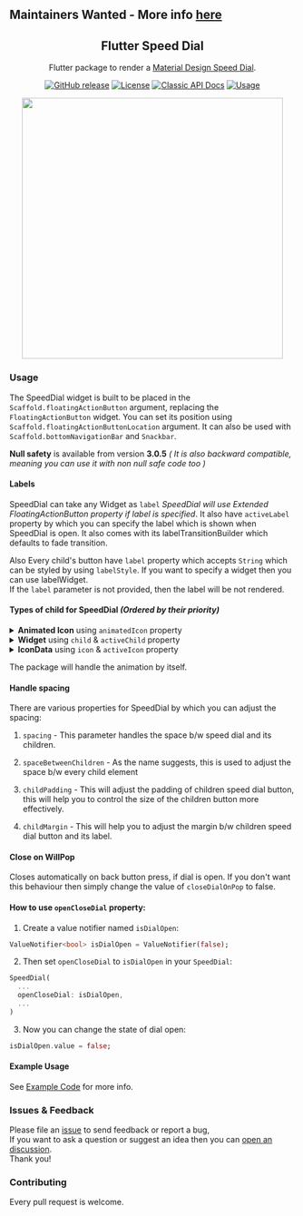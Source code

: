 ## Maintainers Wanted - More info [here](https://github.com/darioielardi/flutter_speed_dial/issues/190)

<h2 align="center">Flutter Speed Dial</h1>

<p align="center">
Flutter package to render a <a href="https://material.io/design/components/buttons-floating-action-button.html#types-of-transitions">Material Design Speed Dial</a>.
</p>

<p align="center"><a href="https://github.com/darioielardi/flutter_speed_dial/releases"><img alt="GitHub release" src="https://img.shields.io/github/v/release/darioielardi/flutter_speed_dial"/></a> <a href="LICENSE"><img alt="License" src="https://img.shields.io/github/license/darioielardi/flutter_speed_dial?color=blue"/></a> <a href="https://pub.dev/documentation/flutter_speed_dial/latest/flutter_speed_dial/flutter_speed_dial-library.html"><img alt="Classic API Docs" src="https://img.shields.io/badge/Classic Docs-informational"/></a> <a href="#usage"><img alt="Usage" src="https://img.shields.io/badge/Usage-blue"/></a></p>

<p align="center">
<img src="https://user-images.githubusercontent.com/41370460/113670683-0de04700-96d3-11eb-8029-aeadf1797b60.gif" height="460">
</p>

### Usage

The SpeedDial widget is built to be placed in the `Scaffold.floatingActionButton` argument, replacing the `FloatingActionButton` widget.
You can set its position using `Scaffold.floatingActionButtonLocation` argument.
It can also be used with `Scaffold.bottomNavigationBar` and `Snackbar`.

**Null safety** is available from version **3.0.5** *( It is also backward compatible,  meaning you can use it with non null safe code too )*

#### Labels

SpeedDial can take any Widget as `label` *SpeedDial will use Extended FloatingActionButton property if label is specified*. It also have `activeLabel` property by which you can specify the label which is shown when SpeedDial is open. It also comes with its labelTransitionBuilder which defaults to fade transition.

Also Every child's button have `label` property which accepts `String` which can be styled by using `labelStyle`. If you want to specify a widget then you can use labelWidget.  
If the `label` parameter is not provided, then the label will be not rendered.

#### Types of child for SpeedDial *(Ordered by their priority)*
<details>
 <summary>
  <b>Animated Icon</b> using <code>animatedIcon</code> property
 </summary>
SpeedDial's AnimatedIcon has two specific parameters:

- `animatedIcon` takes an `AnimatedIconData` widget
- `animatedIconTheme` takes `IconThemeData`
</details>
<details>
 <summary>
  <b>Widget</b> using <code>child</code> & <code>activeChild</code> property
 </summary>
SpeedDial's Widget has two specific parameters:

- `child` takes a widget and is the default placeholder if dial is not open.
- `activeChild` takes a widget and is the child's Widget which is used when dial is open, not required.
</details>
<details>
 <summary>
  <b>IconData</b> using <code>icon</code> & <code>activeIcon</code> property
 </summary>
SpeedDial's IconData has three specific parameters:

- `icon` takes a `IconData` and is the default placeholder if dial is not open.
- `activeIcon` takes a `IconData` and is the child's IconData which is used when dial is open, not required.
- `iconTheme` takes its `IconThemeData` which includes color and size.
</details>

The package will handle the animation by itself.

#### Handle spacing

There are various properties for SpeedDial by which you can adjust the spacing:

1. `spacing` - This parameter handles the space b/w speed dial and its children.  

2. `spaceBetweenChildren` - As the name suggests, this is used to adjust the space b/w every child element  

3. `childPadding` - This will adjust the padding of children speed dial button, this will help you to control the size of the children button more effectively.  

4. `childMargin` - This will help you to adjust the margin b/w children speed dial button and its label.  

#### Close on WillPop

Closes automatically on back button press, if dial is open.
If you don't want this behaviour then simply change the value of `closeDialOnPop` to false.

#### How to use `openCloseDial` property:

1. Create a value notifier named `isDialOpen`:
```dart
ValueNotifier<bool> isDialOpen = ValueNotifier(false);
```
2. Then set `openCloseDial` to `isDialOpen` in your `SpeedDial`:
```dart
SpeedDial(
  ...
  openCloseDial: isDialOpen,
  ...
)
```
3. Now you can change the state of dial open:
```dart
isDialOpen.value = false;
```

#### Example Usage

See [Example Code](example/lib/main.dart) for more info.

### Issues & Feedback

Please file an [issue](https://github.com/darioielardi/flutter_speed_dial/issues) to send feedback or report a bug,  
If you want to ask a question or suggest an idea then you can [open an discussion](https://github.com/darioielardi/flutter_speed_dial/discussions).  
Thank you!

### Contributing

Every pull request is welcome.

